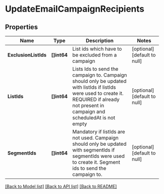 # UpdateEmailCampaignRecipients

## Properties
Name | Type | Description | Notes
------------ | ------------- | ------------- | -------------
**ExclusionListIds** | **[]int64** | List ids which have to be excluded from a campaign | [optional] [default to null]
**ListIds** | **[]int64** | Lists Ids to send the campaign to. Campaign should only be updated with listIds if listIds were used to create it. REQUIRED if already not present in campaign and scheduledAt is not empty | [optional] [default to null]
**SegmentIds** | **[]int64** | Mandatory if listIds are not used. Campaign should only be updated with segmentIds if segmentIds were used to create it. Segment ids to send the campaign to. | [optional] [default to null]

[[Back to Model list]](../README.md#documentation-for-models) [[Back to API list]](../README.md#documentation-for-api-endpoints) [[Back to README]](../README.md)


